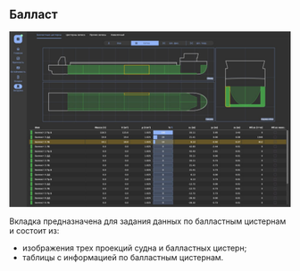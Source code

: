 ## Балласт
![Общий вид вкладки "Балласт"](/assets/image/program_sheets/sheet05_loading/tab01_ballast/ballast.jpg "Общий вид страницы 'Балласт'")

Вкладка предназначена для задания данных по балластным цистернам и состоит из:
- изображения трех проекций судна и балластных цистерн;
- таблицы с информацией по балластным цистернам.